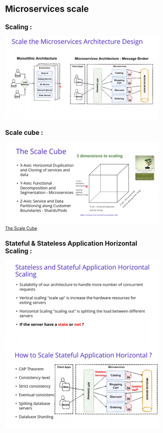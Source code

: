 # Microservices scale

## Scaling :

![](m_scale_0.png)

## Scale cube :

![](m_scale_cube.png)
[The Scale Cube](https://microservices.io/articles/scalecube.html)

## Stateful & Stateless Application Horizontal Scaling :

![](m_scale_1.png)
![](m_scale_2.png)
